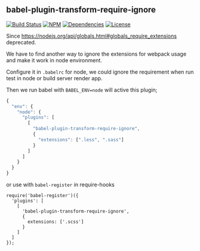 ## babel-plugin-transform-require-ignore

[![Build Status](https://img.shields.io/travis/morlay/babel-plugin-transform-require-ignore.svg?style=flat-square)](https://travis-ci.org/morlay/babel-plugin-transform-require-ignore)
[![NPM](https://img.shields.io/npm/v/babel-plugin-transform-require-ignore.svg?style=flat-square)](https://npmjs.org/package/babel-plugin-transform-require-ignore)
[![Dependencies](https://img.shields.io/david/morlay/babel-plugin-transform-require-ignore.svg?style=flat-square)](https://david-dm.org/morlay/babel-plugin-transform-require-ignore)
[![License](https://img.shields.io/npm/l/babel-plugin-transform-require-ignore.svg?style=flat-square)](https://npmjs.org/package/babel-plugin-transform-require-ignore)


Since https://nodejs.org/api/globals.html#globals_require_extensions deprecated.

We have to find another way to ignore the extensions for webpack usage and make it work in node environment.

Configure it in `.babelrc` for node, we could ignore the requirement when run test in node or build server render app.

Then we run babel with `BABEL_ENV=node` will active this plugin;


```js
{
  "env": {
    "node": {
      "plugins": [
        [
          "babel-plugin-transform-require-ignore",
          {
            "extensions": [".less", ".sass"]
          }
        ]
      ]
    }
  }
}

```

or use with `babel-register` in require-hooks

```
require('babel-register')({
  'plugins': [
    [
      'babel-plugin-transform-require-ignore',
      {
        extensions: ['.scss']
      }
    ]
  ]
});

```

